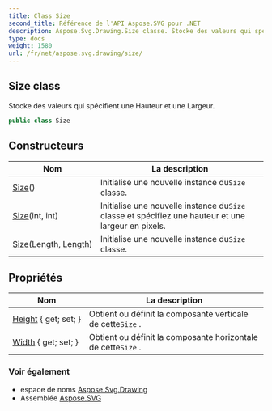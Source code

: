 ```yaml
---
title: Class Size
second_title: Référence de l'API Aspose.SVG pour .NET
description: Aspose.Svg.Drawing.Size classe. Stocke des valeurs qui spécifient une Hauteur et une Largeur.
type: docs
weight: 1580
url: /fr/net/aspose.svg.drawing/size/
---
```

## Size class

Stocke des valeurs qui spécifient une Hauteur et une Largeur.

```csharp
public class Size
```

## Constructeurs

| Nom | La description |
| --- | --- |
| [Size](size/#constructor)() | Initialise une nouvelle instance du`Size` classe. |
| [Size](size/#constructor_2)(int, int) | Initialise une nouvelle instance du`Size` classe et spécifiez une hauteur et une largeur en pixels. |
| [Size](size/#constructor_1)(Length, Length) | Initialise une nouvelle instance du`Size` classe. |

## Propriétés

| Nom | La description |
| --- | --- |
| [Height](../../aspose.svg.drawing/size/height/) { get; set; } | Obtient ou définit la composante verticale de cette`Size` . |
| [Width](../../aspose.svg.drawing/size/width/) { get; set; } | Obtient ou définit la composante horizontale de cette`Size` . |

### Voir également

* espace de noms [Aspose.Svg.Drawing](../../aspose.svg.drawing/)
* Assemblée [Aspose.SVG](../../)


